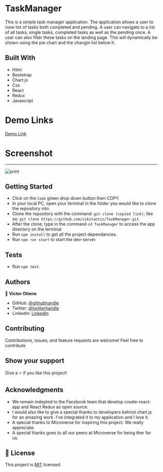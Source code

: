# TaskManager

This is a simple task manager application. The application allows a user to view list of
tasks both completed and pending. A user can navigate to a list of all tasks, single tasks, completed tasks as well as the pending once. A user can also filter these tasks on the landing page. This will dynamically be shown using the pie chart and the changin list below it.

## Built With

- Html
- Bootstrap
- Chart.js
- Css
- React
- Redux
- Javascript

# Demo Links
[Demo Link](https://henrykc24.github.io/space-travellers)

# Screenshot
------------
![print](https://user-images.githubusercontent.com/42869046/136209541-971f1fda-a94a-4535-9f2c-fbba401666c6.JPG)

## Getting Started

- Click on the `Code` green drop down button then COPY.
- In your local PC, open your terminal in the folder you would like to clone the repository into
- Clone the repository with the command: `git clone (copied link)`; like so: `git clone https://github.com/vikitaotiz/TaskManager.git`
- After the clone, type in the command `cd TaskManager` to access the app directory on the terminal
- Run `npm install` to get all the project dependancies.
- Run `npm run start` to start the dev-server.

## Tests
- Run `npm test`.

## Authors

👤 **Victor Otieno**

- GitHub: [@githubhandle](https://github.com/vikitaotiz)
- Twitter: [@twitterhandle](https://twitter.com/victoro29641869)
- LinkedIn: [LinkedIn](https://www.linkedin.com/in/victor-otieno-22ba7773/)


## Contributing

Contributions, issues, and feature requests are welcome!
Feel free to contribute

## Show your support

Give a ⭐️ if you like this project!

## Acknowledgments
- We remain indepted to the Facebook team that develop create-react-app and React Redux as open source.
- I would also like to give a special thanks to developers behind chart.js for an amazing work. I've integrated it to my application and I love it. 
- A special thanks to Microverse for inspiring this project. We really appreciate.
- A special thanks goes to all our peers at Microverse for being ther for us.

## 📝 License

This project is [MIT](./LICENSE) licensed.

